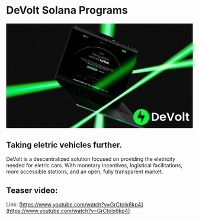 # DeVolt Solana Programs

![DeVolt](/logo.jpg)

## Taking eletric vehicles further.
DeVolt is a descentralized solution focused on providing the eletricity needed for eletric cars. With monetary incentives, logistical facilitations, more accessible stations, and an open, fully transparent market.

## Teaser video:

Link: [https://www.youtube.com/watch?v=GrCtolx6kp4](https://www.youtube.com/watch?v=GrCtolx6kp4)
